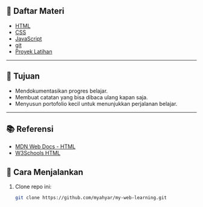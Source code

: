 

## 📝 Daftar Materi
- [HTML](./html/README.md)  
- [CSS](./css/catatan.md)  
- [JavaScript](./javascript/catatan.md)
- [git](./git/README.md) 
- [Proyek Latihan](./proyek-kecil/)  

---

## 🎯 Tujuan
- Mendokumentasikan progres belajar.  
- Membuat catatan yang bisa dibaca ulang kapan saja.  
- Menyusun portofolio kecil untuk menunjukkan perjalanan belajar.  

---

## 📚 Referensi
- [MDN Web Docs - HTML](https://developer.mozilla.org/en-US/docs/Web/HTML)  
- [W3Schools HTML](https://www.w3schools.com/html/)  

## 🚀 Cara Menjalankan
1. Clone repo ini:
   ```bash
   git clone https://github.com/myahyar/my-web-learning.git
